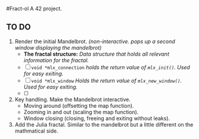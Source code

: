 #Fract-ol
A 42 project.

## TO DO
1. Render the initial Mandelbrot. *(non-interactive. pops up a second window displaying the mandelbrot)*
	- **The fractal structure:** *Data structure that holds all relevant information for the fractal.*
	- [ ] `void *mlx_connection` *holds the return value of `mlx_init()`. Used for easy exiting.*
	- [ ] `void *mlx_window` *Holds the return value of `mlx_new_window()`. Used for easy exiting.*
	- [ ] 
2. Key handling.
	Make the Mandelbrot interactive.
	- Moving around (offsetting the map function).
	- Zooming in and out (scaling the map function).
	- Window closing (closing, freeing and exiting without leaks).
3. Add the Julia fractal.
	Similar to the mandelbrot but a little different on the mathmatical side.
